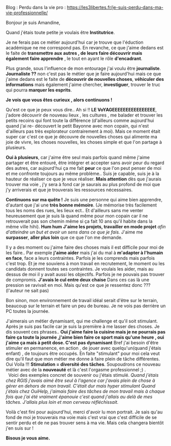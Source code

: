 Blog : Perdu dans la vie pro : https://les3libertes.fr/je-suis-perdu-dans-ma-vie-professionnelle/


Bonjour je suis Amandine,

Quand j'étais toute petite je voulais être  **Institutrice**.

Je ne ferais pas ce métier aujourd'hui car je trouve que l'éduction académique ne me correspond pas. En revanche, ce que j'aime dedans est le faite de **transmettre aux autres , de leurs faire découvrir mais également faire apprendre** , le tout en ayant le rôle **d'encadrant**. 

Plus grande, sous l'influence de mon entourage  j'ai voulu être **journaliste**.
**Journaliste ??** non c'est pas le métier que je faire aujourd'hui mais ce que j'aime dedans est le faite de **découvrir de nouvelles choses**, **véhiculer des informations** mais également j'aime chercher, **investiguer**, trouver le truc qui pourra **marquer les esprits**.

**Je vois que vous êtes curieux , alors continuons !**

Qu'est ce que je peux vous dire..
Ah si !! **LE VoYAGEEEEEEEEEEEEEEEE**, j'adore découvrir de nouveau lieux , les cultures , me balader et trouver les petits recoins qui font toute la différence (d'ailleurs comme aujourd'hui quand j'ai re- découvert le petit Bayonne avec mon copain, qui n'est d'ailleurs pas très explorateur contrairement à moi). Mais ce moment était super car c'est ce que je découvre de nouvelles choses qui alimente ma joie de vivre, les choses nouvelles, les choses simple et  que l'on partage à plusieurs.

**Oui à plusieurs**, car j'aime être seul mais parfois quand même j'aime partager et être entouré, être intégrer et accepter sans avoir peur du regard des autres, car aujourd'hui ça me fait **peur** ce que l'on peut penser de moi et me confronte toujours au même problème.. Suis je capable, suis je à la hauteur de réaliser ce que je veux réaliser.
**Mais attention** dès que j'aurais trouver ma voie , j'y sera à fond car je saurais au plus profond de moi que j'y arriverais et que je trouverais les ressources nécessaires.

**Continuons sur ma quête !** 
Je suis une personne qui aime bien apprendre, d'autant que j'ai une  **très bonne mémoire**. (Je mémorise très facilement tous les noms des rues, les lieux ect.. Et d'ailleurs sans me venter heureusement que je suis là quand même pour mon copain car il ne retrouverait pas son chemin même si ça fait 10 ans qu'il habite dans la même ville hihi). **Hum hum**
**J'aime les projets, travailler en mode projet** *afin d'atteindre un but et avoir un sens dans ce que je fais.* J'aime me **surpasser**, **aller plus loin** que ce que l'on me demande.

Il y a des moment ou j'aime faire des choses mais il est difficile pour moi de les faire..
Par exemple **j'aime aider**  mais j'ai du mal à **m'adapter à l'humain en face**, face a leurs contraintes. Parfois je les comprends mais parfois c'est trop. Et je me souviens à mon travail en recrutement,  le moment ou les candidats donnent toutes ses contraintes. Je voulais les aider, mais au dessus de moi il y avait aussi les objectifs. Parfois je ne pouvais pas trouver de compromis. **J'avais le cul entre deux chaise**  Dans ces cas là une pression se ravivait en moi. 
Mais qu'est ce que je ressentez donc ??? (l'auteur ne sait pas)

Bon sinon, mon environnement de travail idéal serait d'être sur le terrain, beaucoup sur le terrain et faire un peu de bureau. Je ne vois pas derrière un PC toutes la journée. 

J'aimerais un métier dynamisant, qui me challenge et qu'il soit stimulant. Après je suis pas facile car je suis la première à me lasser des choses. Je dis souvent ces phrases..
**Oui j'aime faire la cuisine mais je ne pourrais pas faire ça toute la journée ,j'aime bien faire ce sport mais qu'une heure , oui j'aime ça mais à petit dose. C'est pas dynamisant** 
Bref j'ai besoin d'être stimuler en permanence, en action , de jouer avec quelqu'un(quand j'étais enfant) , de toujours être occupés.
En faite "stimulant" pour moi cela veut dire qu'il faut que mon métier me donne à faire plein de tâche différentes. Oui Voila !!! **Stimulation = diversité des tâches**. Soupoudrons ce nouveau métier avec de la **nouveauté** et là c'est l'orgasme professionnel ;) .  
 
Voici des exemples concret de souvenir ou j'étais stimulé.
*Quand j'étais chez RGIS j'avais aimé être seul à l'agence car j'avais plein de chose à gérer en dehors de mon travail. C'était dur mais hyper stimulant*
*Quand j'étais chez OuiHelp, j'aimais faire des tâches de mon travail mais à chaque fois que j'ai été vraiment épanouie c'est quand j'allais au delà de mes tâches. J'allais plus loin et mon cerveau réfléchissait.*

Voilà c'est fini pour aujourd'hui, merci d'avoir lu mon portrait. Je sais qu'au fond de moi je trouverais ma voie mais c'est vrai que c'est difficile de se sentir perdu et de ne pas trouver sens à ma vie. Mais cela changera bientôt j'en suis sur ! 

**Bisous je vous aime.**